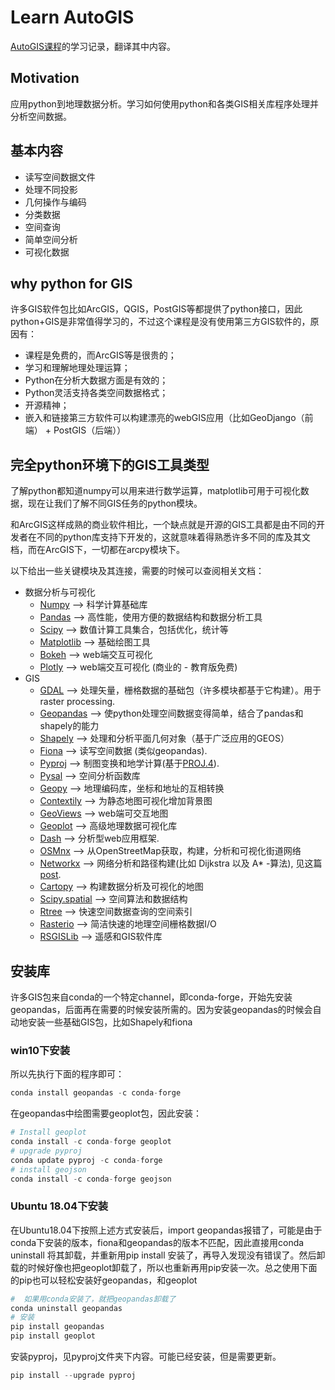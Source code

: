 # Learn AutoGIS

[AutoGIS课程](https://automating-gis-processes.github.io/site/)的学习记录，翻译其中内容。

## Motivation

应用python到地理数据分析。学习如何使用python和各类GIS相关库程序处理并分析空间数据。

## 基本内容

- 读写空间数据文件
- 处理不同投影
- 几何操作与编码
- 分类数据
- 空间查询
- 简单空间分析
- 可视化数据

## why python for GIS

许多GIS软件包比如ArcGIS，QGIS，PostGIS等都提供了python接口，因此python+GIS是非常值得学习的，不过这个课程是没有使用第三方GIS软件的，原因有：

- 课程是免费的，而ArcGIS等是很贵的；
- 学习和理解地理处理运算；
- Python在分析大数据方面是有效的；
- Python灵活支持各类空间数据格式；
- 开源精神；
- 嵌入和链接第三方软件可以构建漂亮的webGIS应用（比如GeoDjango（前端） + PostGIS（后端））

## 完全python环境下的GIS工具类型

了解python都知道numpy可以用来进行数学运算，matplotlib可用于可视化数据，现在让我们了解不同GIS任务的python模块。

和ArcGIS这样成熟的商业软件相比，一个缺点就是开源的GIS工具都是由不同的开发者在不同的python库支持下开发的，这就意味着得熟悉许多不同的库及其文档，而在ArcGIS下，一切都在arcpy模块下。

以下给出一些关键模块及其连接，需要的时候可以查阅相关文档：

- 数据分析与可视化
    - [Numpy](http://www.numpy.org/) –> 科学计算基础库
    - [Pandas](http://pandas.pydata.org/) –> 高性能，使用方便的数据结构和数据分析工具
    - [Scipy](http://www.scipy.org/about.html) –> 数值计算工具集合，包括优化，统计等
    - [Matplotlib](http://matplotlib.org/) –> 基础绘图工具
    - [Bokeh](http://bokeh.pydata.org/en/latest/) –> web端交互可视化
    - [Plotly](https://plot.ly/python/) –> web端交互可视化 (商业的 - 教育版免费)
- GIS
    - [GDAL](http://www.gdal.org/) –> 处理矢量，栅格数据的基础包（许多模块都基于它构建）。用于raster processing.
    - [Geopandas](http://geopandas.org/#description) –> 使python处理空间数据变得简单，结合了pandas和shapely的能力
    - [Shapely](http://toblerity.org/shapely/manual.html) –> 处理和分析平面几何对象（基于广泛应用的GEOS）
    - [Fiona](https://pypi.python.org/pypi/Fiona) –> 读写空间数据 (类似geopandas).
    - [Pyproj](https://pypi.python.org/pypi/pyproj?) –> 制图变换和地学计算(基于[PROJ.4](http://trac.osgeo.org/proj)).
    - [Pysal](https://pysal.readthedocs.org/en/latest/) –> 空间分析函数库
    - [Geopy](http://geopy.readthedocs.io/en/latest/) –> 地理编码库，坐标和地址的互相转换
    - [Contextily](https://github.com/darribas/contextily) –> 为静态地图可视化增加背景图
    - [GeoViews](http://geo.holoviews.org/index.html) –> web端可交互地图
    - [Geoplot](https://github.com/ResidentMario/geoplot) –> 高级地理数据可视化库
    - [Dash](https://plot.ly/products/dash/) –> 分析型web应用框架.
    - [OSMnx](https://github.com/gboeing/osmnx) –> 从OpenStreetMap获取，构建，分析和可视化街道网络
    - [Networkx](https://networkx.github.io/documentation/networkx-1.10/overview.html) –> 网络分析和路径构建(比如 Dijkstra 以及 A* -算法), 见这篇[post](http://gis.stackexchange.com/questions/65056/is-it-possible-to-route-shapefiles-using-python-and-without-arcgis-qgis-or-pgr).
    - [Cartopy](http://scitools.org.uk/cartopy/docs/latest/index.html) –> 构建数据分析及可视化的地图
    - [Scipy.spatial](http://docs.scipy.org/doc/scipy/reference/spatial.html) –> 空间算法和数据结构
    - [Rtree](http://toblerity.org/rtree/) –> 快速空间数据查询的空间索引
    - [Rasterio](https://github.com/mapbox/rasterio) –> 简洁快速的地理空间栅格数据I/O
    - [RSGISLib](http://www.rsgislib.org/index.html#python-documentation) –> 遥感和GIS软件库
    
## 安装库

许多GIS包来自conda的一个特定channel，即conda-forge，开始先安装geopandas，后面再在需要的时候安装所需的。因为安装geopandas的时候会自动地安装一些基础GIS包，比如Shapely和fiona

### win10下安装

所以先执行下面的程序即可：

``` python
conda install geopandas -c conda-forge
```

在geopandas中绘图需要geoplot包，因此安装：

``` python
# Install geoplot
conda install -c conda-forge geoplot
# upgrade pyproj
conda update pyproj -c conda-forge
# install geojson
conda install -c conda-forge geojson
```

### Ubuntu 18.04下安装

在Ubuntu18.04下按照上述方式安装后，import geopandas报错了，可能是由于conda下安装的版本，fiona和geopandas的版本不匹配，因此直接用conda uninstall 将其卸载，并重新用pip install 安装了，再导入发现没有错误了。然后卸载的时候好像也把geoplot卸载了，所以也重新再用pip安装一次。总之使用下面的pip也可以轻松安装好geopandas，和geoplot

```python
#  如果用conda安装了，就把geopandas卸载了
conda uninstall geopandas
# 安装
pip install geopandas
pip install geoplot
```

安装pyproj，见pyproj文件夹下内容。可能已经安装，但是需要更新。

``` python
pip install --upgrade pyproj
```
